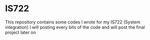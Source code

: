 # IS722
This repository contains some codes I wrote for my IS722 (System integration)
I will posting every bits of the code and will post the final project later on
